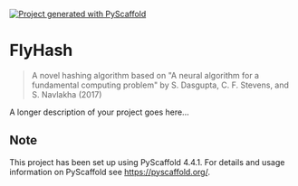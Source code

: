 <!-- These are examples of badges you might want to add to your README:
     please update the URLs accordingly

[![Built Status](https://api.cirrus-ci.com/github/<USER>/FlyHash.svg?branch=main)](https://cirrus-ci.com/github/<USER>/FlyHash)
[![ReadTheDocs](https://readthedocs.org/projects/FlyHash/badge/?version=latest)](https://FlyHash.readthedocs.io/en/stable/)
[![Coveralls](https://img.shields.io/coveralls/github/<USER>/FlyHash/main.svg)](https://coveralls.io/r/<USER>/FlyHash)
[![PyPI-Server](https://img.shields.io/pypi/v/FlyHash.svg)](https://pypi.org/project/FlyHash/)
[![Conda-Forge](https://img.shields.io/conda/vn/conda-forge/FlyHash.svg)](https://anaconda.org/conda-forge/FlyHash)
[![Monthly Downloads](https://pepy.tech/badge/FlyHash/month)](https://pepy.tech/project/FlyHash)
[![Twitter](https://img.shields.io/twitter/url/http/shields.io.svg?style=social&label=Twitter)](https://twitter.com/FlyHash)
-->

[![Project generated with PyScaffold](https://img.shields.io/badge/-PyScaffold-005CA0?logo=pyscaffold)](https://pyscaffold.org/)

# FlyHash

> A novel hashing algorithm based on "A neural algorithm for a fundamental computing problem" by S. Dasgupta, C. F. Stevens, and S. Navlakha (2017)

A longer description of your project goes here...

<!-- pyscaffold-notes -->

## Note

This project has been set up using PyScaffold 4.4.1. For details and usage
information on PyScaffold see https://pyscaffold.org/.
